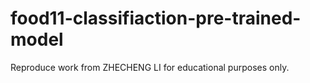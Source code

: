 # food11-classifiaction-pre-trained-model
Reproduce work from ZHECHENG LI for educational purposes only.
